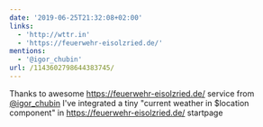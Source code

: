 ```yaml
---
date: '2019-06-25T21:32:08+02:00'
links:
  - 'http://wttr.in'
  - 'https://feuerwehr-eisolzried.de/'
mentions:
  - '@igor_chubin'
url: /1143602798644383745/
---
```

Thanks to awesome https://feuerwehr-eisolzried.de/ service from [@igor_chubin](https://twitter.com/@igor_chubin) I've integrated a tiny "current weather in $location component" in https://feuerwehr-eisolzried.de/ startpage
